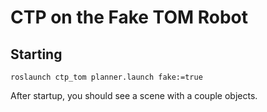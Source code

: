
# CTP on the Fake TOM Robot

## Starting


```
roslaunch ctp_tom planner.launch fake:=true
```

After startup, you should see a scene with a couple objects.

